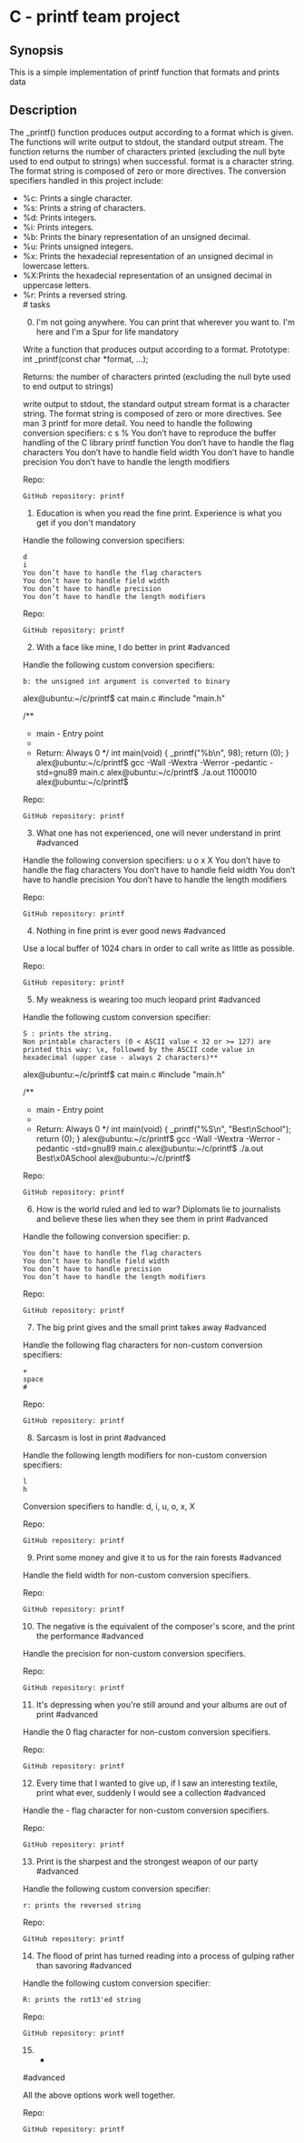 # C - printf team project

## Synopsis

This is a simple implementation of printf function that formats and prints data

## Description

The _printf() function produces output according to a format which is given. The functions will write output to stdout, the standard output stream. The function returns the number of characters printed (excluding the null byte used to end output to strings) when successful. 
format is a character string. The format string is composed of zero or more directives.
The conversion specifiers handled in this project include:
<ul>
<li>%c: Prints a single character.</li>
<li>%s: Prints a string of characters.</li>
<li>%d: Prints integers.</li>
<li>%i: Prints integers.</li>
<li>%b: Prints the binary representation of an unsigned decimal.</li>
<li>%u: Prints unsigned integers.</li>
<li>%x: Prints the hexadecial representation of an unsigned decimal in lowercase letters.</li>
<li>%X:Prints the hexadecial representation of an unsigned decimal in uppercase letters.</li>
<li>%r: Prints a reversed string.</li>
# tasks

0. I'm not going anywhere. You can print that wherever you want to. I'm here and I'm a Spur for life
mandatory


Write a function that produces output according to a format.
Prototype: int _printf(const char *format, ...);

Returns: the number of characters printed (excluding the null byte used to end output to strings)

write output to stdout, the standard output stream
format is a character string. The format string is composed of zero or more directives. See man 3 printf for more detail. You need to handle the following conversion specifiers:
   c
   s
   %
   You don’t have to reproduce the buffer handling of the C library printf function
   You don’t have to handle the flag characters
   You don’t have to handle field width
   You don’t have to handle precision
   You don’t have to handle the length modifiers

Repo:

    GitHub repository: printf


1. Education is when you read the fine print. Experience is what you get if you don't
mandatory


Handle the following conversion specifiers:

    d
    i
    You don’t have to handle the flag characters
    You don’t have to handle field width
    You don’t have to handle precision
    You don’t have to handle the length modifiers

Repo:

    GitHub repository: printf


2. With a face like mine, I do better in print
#advanced


Handle the following custom conversion specifiers:

    b: the unsigned int argument is converted to binary

alex@ubuntu:~/c/printf$ cat main.c
#include "main.h"

/**
 * main - Entry point
 *
 * Return: Always 0
 */
int main(void)
{
    _printf("%b\n", 98);
    return (0);
}
alex@ubuntu:~/c/printf$ gcc -Wall -Wextra -Werror -pedantic -std=gnu89 main.c
alex@ubuntu:~/c/printf$ ./a.out
1100010
alex@ubuntu:~/c/printf$

Repo:

    GitHub repository: printf


3. What one has not experienced, one will never understand in print
#advanced


Handle the following conversion specifiers:
    u
    o
    x
    X
    You don’t have to handle the flag characters
    You don’t have to handle field width
    You don’t have to handle precision
    You don’t have to handle the length modifiers

Repo:

    GitHub repository: printf


4. Nothing in fine print is ever good news
#advanced


Use a local buffer of 1024 chars in order to call write as little as possible.

Repo:

    GitHub repository: printf


5. My weakness is wearing too much leopard print
#advanced


Handle the following custom conversion specifier:

    S : prints the string.
    Non printable characters (0 < ASCII value < 32 or >= 127) are printed this way: \x, followed by the ASCII code value in hexadecimal (upper case - always 2 characters)**

alex@ubuntu:~/c/printf$ cat main.c
#include "main.h"

/**
 * main - Entry point
 *
 * Return: Always 0
 */
int main(void)
{
    _printf("%S\n", "Best\nSchool");
    return (0);
}
alex@ubuntu:~/c/printf$ gcc -Wall -Wextra -Werror -pedantic -std=gnu89 main.c
alex@ubuntu:~/c/printf$ ./a.out
Best\x0ASchool
alex@ubuntu:~/c/printf$

Repo:

    GitHub repository: printf


6. How is the world ruled and led to war? Diplomats lie to journalists and believe these lies when they see them in print
#advanced


Handle the following conversion specifier: p.

    You don’t have to handle the flag characters
    You don’t have to handle field width
    You don’t have to handle precision
    You don’t have to handle the length modifiers

Repo:

    GitHub repository: printf


7. The big print gives and the small print takes away
#advanced


Handle the following flag characters for non-custom conversion specifiers:

    +
    space
    #

Repo:

    GitHub repository: printf


8. Sarcasm is lost in print
#advanced


Handle the following length modifiers for non-custom conversion specifiers:

    l
    h
Conversion specifiers to handle: d, i, u, o, x, X

Repo:

    GitHub repository: printf


9. Print some money and give it to us for the rain forests
#advanced

Handle the field width for non-custom conversion specifiers.

Repo:

    GitHub repository: printf


10. The negative is the equivalent of the composer's score, and the print the performance
#advanced


Handle the precision for non-custom conversion specifiers.

Repo:

    GitHub repository: printf


11. It's depressing when you're still around and your albums are out of print
#advanced


Handle the 0 flag character for non-custom conversion specifiers.

Repo:

    GitHub repository: printf


12. Every time that I wanted to give up, if I saw an interesting textile, print what ever, suddenly I would see a collection
#advanced


Handle the - flag character for non-custom conversion specifiers.

Repo:

    GitHub repository: printf


13. Print is the sharpest and the strongest weapon of our party
#advanced

Handle the following custom conversion specifier:

    r: prints the reversed string

Repo:

    GitHub repository: printf


14. The flood of print has turned reading into a process of gulping rather than savoring
#advanced


Handle the following custom conversion specifier:

    R: prints the rot13'ed string

Repo:

    GitHub repository: printf


15. *
#advanced


All the above options work well together.

Repo:

    GitHub repository: printf


